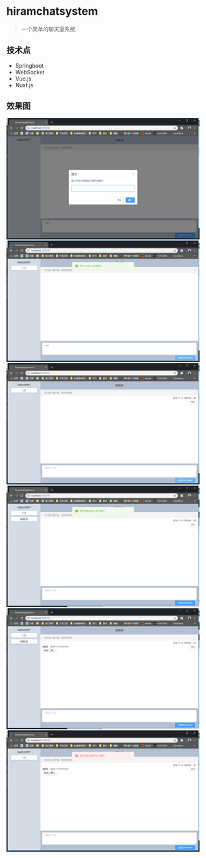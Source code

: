 # hiramchatsystem

> 一个简单的聊天室系统

## 技术点

* Springboot
* WebSocket
* Vue.js
* Nuxt.js

## 效果图
![](https://raw.githubusercontent.com/HiramJoyce/hiramchatsystem/master/hiramchatimgs/chat1.png)
![](https://raw.githubusercontent.com/HiramJoyce/hiramchatsystem/master/hiramchatimgs/chat2.png)
![](https://raw.githubusercontent.com/HiramJoyce/hiramchatsystem/master/hiramchatimgs/chat3.png)
![](https://raw.githubusercontent.com/HiramJoyce/hiramchatsystem/master/hiramchatimgs/chat4.png)
![](https://raw.githubusercontent.com/HiramJoyce/hiramchatsystem/master/hiramchatimgs/chat5.png)
![](https://raw.githubusercontent.com/HiramJoyce/hiramchatsystem/master/hiramchatimgs/chat6.png)
